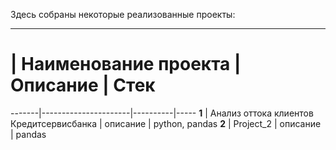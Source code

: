 Здесь собраны некоторые реализованные проекты:
***
   #   | Наименование проекта | Описание | Стек 
-------|----------------------|----------|----- 
 **1** | Анализ оттока клиентов Кредитсервисбанка | описание | python, pandas 
 **2** | Project_2 | описание | pandas 
